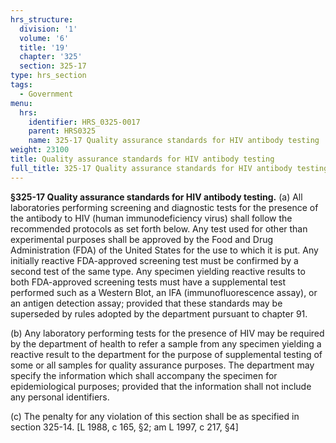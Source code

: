 ```yaml
---
hrs_structure:
  division: '1'
  volume: '6'
  title: '19'
  chapter: '325'
  section: 325-17
type: hrs_section
tags:
  - Government
menu:
  hrs:
    identifier: HRS_0325-0017
    parent: HRS0325
    name: 325-17 Quality assurance standards for HIV antibody testing
weight: 23100
title: Quality assurance standards for HIV antibody testing
full_title: 325-17 Quality assurance standards for HIV antibody testing
---
```

**§325-17 Quality assurance standards for HIV antibody testing.** (a) All laboratories performing screening and diagnostic tests for the presence of the antibody to HIV (human immunodeficiency virus) shall follow the recommended protocols as set forth below. Any test used for other than experimental purposes shall be approved by the Food and Drug Administration (FDA) of the United States for the use to which it is put. Any initially reactive FDA-approved screening test must be confirmed by a second test of the same type. Any specimen yielding reactive results to both FDA-approved screening tests must have a supplemental test performed such as a Western Blot, an IFA (immunofluorescence assay), or an antigen detection assay; provided that these standards may be superseded by rules adopted by the department pursuant to chapter 91.

(b) Any laboratory performing tests for the presence of HIV may be required by the department of health to refer a sample from any specimen yielding a reactive result to the department for the purpose of supplemental testing of some or all samples for quality assurance purposes. The department may specify the information which shall accompany the specimen for epidemiological purposes; provided that the information shall not include any personal identifiers.

(c) The penalty for any violation of this section shall be as specified in section 325-14\. [L 1988, c 165, §2; am L 1997, c 217, §4]
